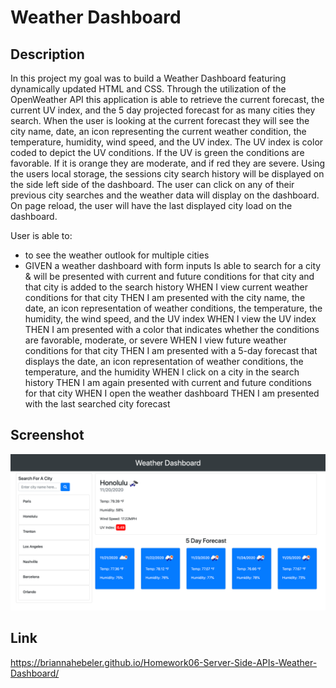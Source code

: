 # Weather Dashboard

## Description

In this project my goal was to build a Weather Dashboard featuring dynamically updated HTML and CSS. Through the utilization of the OpenWeather API this application is able to retrieve the current forecast, the current UV index, and the 5 day projected forecast for as many cities they search. 
When the user is looking at the current forecast they will see the city name, date, an icon representing the current weather condition, the temperature, humidity, wind speed, and the UV index. 
The UV index is color coded to depict the UV conditions. If the UV is green the conditions are favorable. If it is orange they are moderate, and if red they are severe. 
Using the users local storage, the sessions city search history will be displayed on the side left side of the dashboard. The user can click on any of their previous city searches and the weather data will display on the dashboard. On page reload, the user will have the last displayed city load on the dashboard. 



User is able to:
- to see the weather outlook for multiple cities
- GIVEN a weather dashboard with form inputs
Is able to search for a city & will be presented with current and future conditions for that city and that city is added to the search history
WHEN I view current weather conditions for that city
THEN I am presented with the city name, the date, an icon representation of weather conditions, the temperature, the humidity, the wind speed, and the UV index
WHEN I view the UV index
THEN I am presented with a color that indicates whether the conditions are favorable, moderate, or severe
WHEN I view future weather conditions for that city
THEN I am presented with a 5-day forecast that displays the date, an icon representation of weather conditions, the temperature, and the humidity
WHEN I click on a city in the search history
THEN I am again presented with current and future conditions for that city
WHEN I open the weather dashboard
THEN I am presented with the last searched city forecast



## Screenshot
![](./assets/images/weatherDashboard.png)

## Link
https://briannahebeler.github.io/Homework06-Server-Side-APIs-Weather-Dashboard/